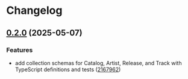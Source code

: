 # Changelog

## [0.2.0](https://github.com/constructions-incongrues/faircamp-cms/compare/collections-v0.1.0...collections-v0.2.0) (2025-05-07)


### Features

* add collection schemas for Catalog, Artist, Release, and Track with TypeScript definitions and tests ([2167962](https://github.com/constructions-incongrues/faircamp-cms/commit/2167962fd00cc97a6d9cd2804d90f5d10adf3011))
